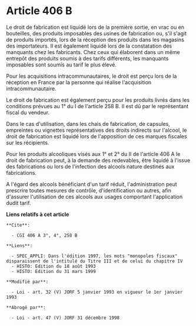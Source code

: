 # Article 406 B

Le droit de fabrication est liquidé lors de la première sortie, en vrac ou en bouteilles, des produits imposables des usines
de fabrication ou, s'il s'agit de produits importés, lors de la réception des produits dans les magasins des importateurs. Il
est également liquidé lors de la constatation des manquants chez les fabricants. Chez ceux qui élaborent dans un même
entrepôt des produits soumis à des tarifs différents, les manquants imposables sont soumis au tarif le plus élevé.

Pour les acquisitions intracommunautaires, le droit est perçu lors de la réception en France par la personne qui réalise
l'acquisition intracommunautaire.

Le droit de fabrication est également perçu pour les produits livrés dans les conditions prévues au 1° du I de l'article 258
B. Il est dû par le représentant fiscal du vendeur.

Dans le cas d'utilisation, dans les chais de fabrication, de capsules, empreintes ou vignettes représentatives des droits
indirects sur l'alcool, le droit de fabrication est liquidé lors de l'apposition de ces marques fiscales sur les récipients.

Pour les produits alcooliques visés aux 1° et 2° du II de l'article 406 A le droit de fabrication peut, à la demande des
redevables, être liquidé à l'issue des fabrications ou lors de l'infection des alcools nature destinés aux fabrications.

A l'égard des alcools bénéficiant d'un tarif réduit, l'administration peut prescrire toutes mesures de contrôle,
d'identification ou autres, afin d'assurer l'utilisation de ces alcools aux usages comportant l'application dudit tarif.

**Liens relatifs à cet article**

	**Cite**:

	  - CGI 406 A 3°, 4°, 258 B

	**Liens**:

	  - SPEC_APPLI: Dans l'édition 1997, les mots "monopoles fiscaux" disparaissent de l'intitulé du Titre III et de celui du chapitre IV
	  - HISTO: Edition du 18 août 1993
	  - HISTO: Edition du 31 mars 1999

	**Modifié par**:

	  - Loi - art. 32 (V) JORF 5 janvier 1993 en vigueur le 1er janvier 1993

	**Abrogé par**:

	  - Loi - art. 47 (V) JORF 31 décembre 1998
